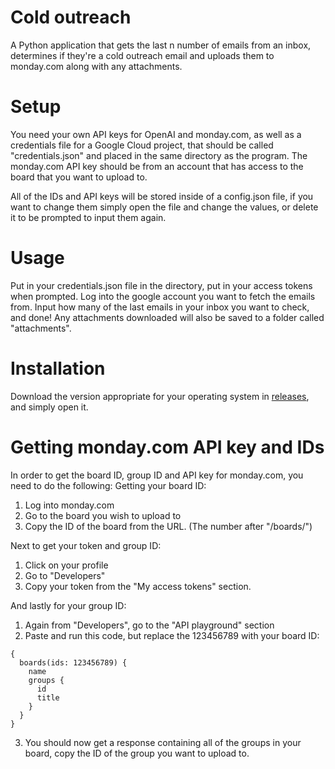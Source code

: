 # Cold outreach
A Python application that gets the last n number of emails from an inbox, determines if they're a cold outreach email and uploads them to monday.com along with any attachments.

# Setup
You need your own API keys for OpenAI and monday.com, as well as a credentials file for a Google Cloud project, that should be called "credentials.json" and placed in the same directory as the program.
The monday.com API key should be from an account that has access to the board that you want to upload to.

All of the IDs and API keys will be stored inside of a config.json file, if you want to change them simply open the file and change the values, or delete it to be prompted to input them again.

# Usage
Put in your credentials.json file in the directory, put in your access tokens when prompted. Log into the google account you want to fetch the emails from. Input how many of the last emails in your inbox you want to check, and done! Any attachments downloaded will also be saved to a folder called "attachments".

# Installation
Download the version appropriate for your operating system in [releases](https://github.com/kristiyan-filipov/cold-outreach/releases), and simply open it.

# Getting monday.com API key and IDs
In order to get the board ID, group ID and API key for monday.com, you need to do the following:
Getting your board ID:
1. Log into monday.com
2. Go to the board you wish to upload to
3. Copy the ID of the board from the URL. (The number after "/boards/")

Next to get your token and group ID:
1. Click on your profile
2. Go to "Developers"
3. Copy your token from the "My access tokens" section.

And lastly for your group ID:
1. Again from "Developers", go to the "API playground" section
2. Paste and run this code, but replace the 123456789 with your board ID:

```
{
  boards(ids: 123456789) {
    name
    groups {
      id
      title
    }
  }
}
```

3. You should now get a response containing all of the groups in your board, copy the ID of the group you want to upload to.

